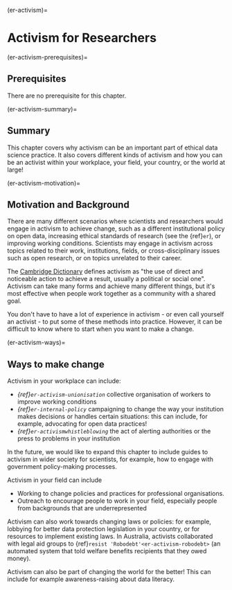 (er-activism)=
# Activism for Researchers

(er-activism-prerequisites)=
## Prerequisites

There are no prerequisite for this chapter.

(er-activism-summary)=
## Summary

This chapter covers why activism can be an important part of ethical data science practice. It also covers different kinds of activism and how you can be an activist within your workplace, your field, your country, or the world at large!

(er-activism-motivation)=
## Motivation and Background

There are many different scenarios where scientists and researchers would engage in activism to achieve change, such as a different institutional policy on open data, increasing ethical standards of research (see the {ref}`er`), or improving working conditions. Scientists may engage in activism across topics related to their work, institutions, fields, or cross-disciplinary issues such as open research, or on topics unrelated to their career.

The [Cambridge Dictionary](https://dictionary.cambridge.org/dictionary/english/activism) defines activism as "the use of direct and noticeable action to achieve a result, usually a political or social one". Activism can take many forms and achieve many different things, but it's most effective when people work together as a community with a shared goal.

You don't have to have a lot of experience in activism - or even call yourself an activist - to put some of these methods into practice. However, it can be difficult to know where to start when you want to make a change.

(er-activism-ways)=
## Ways to make change

Activism in your workplace can include:
* *{ref}`er-activism-unionisation`* collective organisation of workers to improve working conditions
* *{ref}`er-internal-policy`* campaigning to change the way your institution makes decisions or handles certain situations: this can include, for example, advocating for open data practices!
* *{ref}`er-activismwhistleblowing`* the act of alerting authorities or the press to problems in your institution

In the future, we would like to expand this chapter to include guides to activism in wider society for scientists, for example, how to engage with government policy-making processes.

Activism in your field can include
* Working to change policies and practices for professional organisations.
* Outreach to encourage people to work in your field, especially people from backgrounds that are underrepresented

Activism can also work towards changing laws or policies: for example, lobbying for better data protection legislation in your country, or for resources to implement existing laws. In Australia, activists collaborated with legal aid groups to {ref}`resist 'Robodebt'<er-activism-robodebt>` (an automated system that told welfare benefits recipients that they owed money).

Activism can also be part of changing the world for the better! This can include for example awareness-raising about data literacy.
